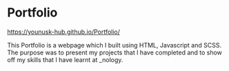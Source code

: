 # Portfolio

https://younusk-hub.github.io/Portfolio/

This Portfolio is a webpage which I built using HTML, Javascript and SCSS. The purpose was to present my projects that I have completed and to show off my skills that I have learnt at _nology.
